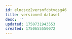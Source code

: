 ```yaml
---
id: elncscz2versnfcbtvqsg46
title: versioned dataset
desc: ''
updated: 1750731943553
created: 1750655550072
---
```


